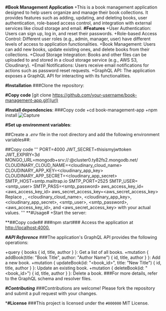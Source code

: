 **#Book Management Application**
+This is a book management application designed to help users organize and manage their book collections. 
It provides features such as adding, updating, and deleting books,
user authentication, role-based access control, and integration with external services like cloud storage and email.
**#Features**
+User Authentication: Users can sign up, log in, and reset their passwords.
+Role-based Access Control: Different user roles (e.g., admin, manager, user) have different levels of access to application functionalities.
+Book Management: Users can add new books, update existing ones, and delete books from their collections.
+Cloud Storage Integration: Books and other files can be uploaded to and stored in a cloud storage service (e.g., AWS S3, Cloudinary).
+Email Notifications: Users receive email notifications for actions such as password reset requests.
+GraphQL API: The application exposes a GraphQL API for interacting with its functionalities.

**#Installation**
###Clone the repository:

**#Copy code**
[git clone https://github.com/your-username/book-management-app.git](url)

**#Install dependencies**:
###Copy code
+cd book-management-app
+npm install
![Capture](https://github.com/saswatt23/graphql_bookmgmnt/assets/133504202/01e975d5-3fd5-44f1-aa64-2a3af434a2bd)

**#Set up environment variables**:

##Create a *.env* file in the root directory and add the following environment variables##:

##Copy code
'''
PORT=4000
JWT_SECRET=thisismyjwttoken
JWT_EXPIRY=3d
MONGO_URL=mongodb+srv://<username>:<password>@cluster0.ty82fs2.mongodb.net/
CLOUDINARY_CLOUD_NAME=<cloudinary_cloud_name>
CLOUDINARY_APP_KEY=<cloudinary_app_key>
CLOUDINARY_APP_SECRET=<cloudinary_app_secret>
SMTP_HOST=smtp.mailtrap.io
SMTP_PORT=2525
SMTP_USER=<smtp_user>
SMTP_PASS=<smtp_password>
aws_access_key_id=<aws_access_key_id>
aws_secret_access_key=<aws_secret_access_key>
Replace <username>, <password>, <cloudinary_cloud_name>, <cloudinary_app_key>, <cloudinary_app_secret>, <smtp_user>, <smtp_password>, <aws_access_key_id>, and <aws_secret_access_key> with your actual values.
'''
**#Usage#
+Start the server:


**##Copy code##
###npm start###
Access the application at [http://localhost:4000.](url)

***#API Reference***
###The application's GraphQL API provides the following operations:

+query { books { id, title, author } }: Get a list of all books.
+mutation { addBook(title: "Book Title", author: "Author Name") { id, title, author } }: Add a new book.
+mutation { updateBook(id: "<book_id>", title: "New Title") { id, title, author } }: Update an existing book.
+mutation { deleteBook(id: "<book_id>") { id, title, author } }: Delete a book.
###For more details, refer to the GraphQL schema and resolver files.

***#Contributing***
###Contributions are welcome! Please fork the repository and submit a pull request with your changes.

***#License**
###This project is licensed under the `#000000` MIT License.
